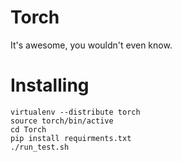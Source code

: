 Torch
=====

It's awesome, you wouldn't even know.

Installing
==========

    virtualenv --distribute torch
    source torch/bin/active
    cd Torch
    pip install requirments.txt
    ./run_test.sh
